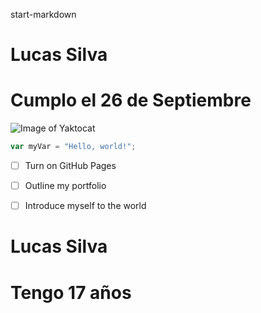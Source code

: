  start-markdown
# Lucas Silva 
# Cumplo el 26 de Septiembre
![Image of Yaktocat](https://octodex.github.com/images/yaktocat.png)
``` javascript
var myVar = "Hello, world!";
```
- [ ] Turn on GitHub Pages
- [ ] Outline my portfolio
- [ ] Introduce myself to the world


# Lucas Silva
# Tengo 17 años

